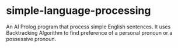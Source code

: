 # simple-language-processing
An AI Prolog program that process simple English sentences. It uses Backtracking Algorithm to find preference of a personal pronoun or a possessive pronoun.
